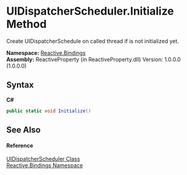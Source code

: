 # UIDispatcherScheduler.Initialize Method 
 

Create UIDispatcherSchedule on called thread if is not initialized yet.

**Namespace:**&nbsp;<a href="c3971206-685a-088e-bb60-d89f59135b99">Reactive.Bindings</a><br />**Assembly:**&nbsp;ReactiveProperty (in ReactiveProperty.dll) Version: 1.0.0.0 (1.0.0.0)

## Syntax

**C#**<br />
``` C#
public static void Initialize()
```


## See Also


#### Reference
<a href="064a2cee-8fb9-c8f2-ba65-a46d37a74c9e">UIDispatcherScheduler Class</a><br /><a href="c3971206-685a-088e-bb60-d89f59135b99">Reactive.Bindings Namespace</a><br />